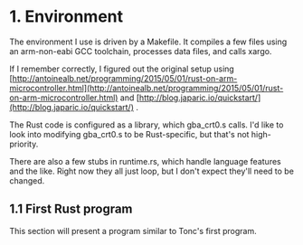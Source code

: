 # 1. Environment

The environment I use is driven by a Makefile.  It compiles a few files using an arm-non-eabi GCC toolchain, processes data files, and calls xargo.

If I remember correctly, I figured out the original setup using [http://antoinealb.net/programming/2015/05/01/rust-on-arm-microcontroller.html](http://antoinealb.net/programming/2015/05/01/rust-on-arm-microcontroller.html) and [http://blog.japaric.io/quickstart/](http://blog.japaric.io/quickstart/) .

The Rust code is configured as a library, which gba\_crt0.s calls.  I'd like to look into modifying gba\_crt0.s to be Rust-specific, but that's not high-priority.

There are also a few stubs in runtime.rs, which handle language features and the like.  Right now they all just loop, but I don't expect they'll need to be changed.

## 1.1 First Rust program

This section will present a program similar to Tonc's first program.



